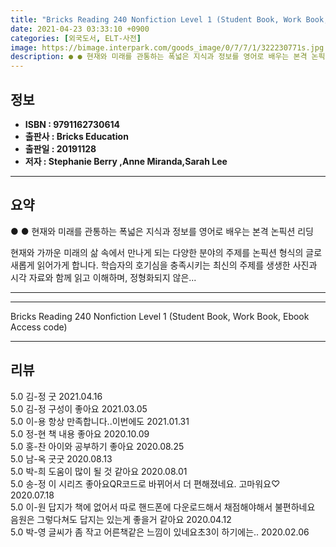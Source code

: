 ```yaml
---
title: "Bricks Reading 240 Nonfiction Level 1 (Student Book, Work Book, Ebook Access code)"
date: 2021-04-23 03:33:10 +0900
categories: [외국도서, ELT-사전]
image: https://bimage.interpark.com/goods_image/0/7/7/1/322230771s.jpg
description: ● ● 현재와 미래를 관통하는 폭넓은 지식과 정보를 영어로 배우는 본격 논픽션 리딩 현재와 가까운 미래의 삶 속에서 만나게 되는 다양한 분야의 주제를 논픽션 형식의 글로 새롭게 읽어가게 합니다. 학습자의 호기심을 충족시키는 최신의 주제를 생생한 사진과 시각 자료와 함께 읽고 이해하
---
```


## **정보**

- **ISBN : 9791162730614**
- **출판사 : Bricks Education**
- **출판일 : 20191128**
- **저자 : Stephanie Berry ,Anne Miranda,Sarah Lee**

------



## **요약**

●  ●  현재와 미래를 관통하는 폭넓은 지식과 정보를
영어로 배우는 본격 논픽션 리딩

현재와 가까운 미래의 삶 속에서 만나게 되는 다양한 분야의 주제를 논픽션 형식의 글로 새롭게 읽어가게 합니다. 학습자의 호기심을 충족시키는 최신의 주제를 생생한 사진과 시각 자료와 함께 읽고 이해하며, 정형화되지 않은... 

------



------


Bricks Reading 240 Nonfiction Level 1 (Student Book, Work Book, Ebook Access code) 

------


## **리뷰** 

5.0 김-정 굿 2021.04.16 <br/>5.0 김-정 구성이 좋아요 2021.03.05 <br/>5.0 이-용 항상 만족합니다..이번에도 2021.01.31 <br/>5.0 정-현 책 내용 좋아요 2020.10.09 <br/>5.0 홍-찬 아이와 공부하기 좋아요 2020.08.25 <br/>5.0 남-옥 굿굿  2020.08.13 <br/>5.0 박-희 도움이 많이 될 것 같아요 2020.08.01 <br/>5.0 송-정 이 시리즈 좋아요QR코드로 바뀌어서 더 편해졌네요. 고마워요♡ 2020.07.18 <br/>5.0 이-원 답지가 책에 없어서 따로 핸드폰에 다운로드해서  채점해야해서 불편하네요
음원은 그렇다쳐도 답지는 있는게 좋을거 같아요 2020.04.12 <br/>5.0 박-영 글씨가 좀 작고 어른책같은 느낌이 있네요초3이 하기에는..   2020.02.06 <br/>